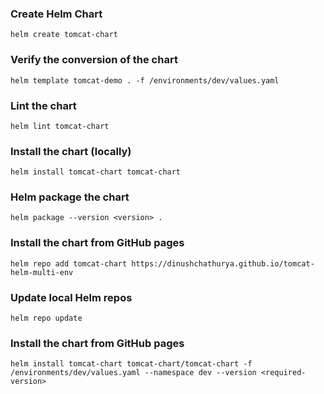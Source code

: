 ### Create Helm Chart

```
helm create tomcat-chart
```

### Verify the conversion of the chart

```
helm template tomcat-demo . -f /environments/dev/values.yaml
```

### Lint the chart

```
helm lint tomcat-chart
```

### Install the chart (locally)

```
helm install tomcat-chart tomcat-chart
```

### Helm package the chart

```
helm package --version <version> .
```

### Install the chart from GitHub pages

``` 
helm repo add tomcat-chart https://dinushchathurya.github.io/tomcat-helm-multi-env
```

### Update local Helm repos

```
helm repo update
```

### Install the chart from GitHub pages

```
helm install tomcat-chart tomcat-chart/tomcat-chart -f /environments/dev/values.yaml --namespace dev --version <required-version>
```